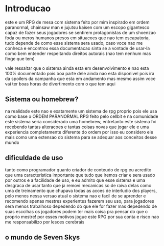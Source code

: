 # Introducao

este e um RPG de mesa com sistema feito por mim inspirado em ordem paranormal, chainsaw man e jujutsu kaisen com um escopo gigantesco capaz de fazer seus jogadores se sentirem protagonistas de um shoenzao foda ou meros humanos presos em situacoes que nao tem escapatoria, tudo depende de como esse sistema sera usado, caso voce nao me conheca e encontrou essa documentacao sinta se a vontade de usar-la como bem entender respeitando direitos autorais (nao tem nenhum mas finge que tem)

vale ressaltar que o sistema ainda esta em desenvolvimento e nao esta 100% documentado pois boa parte dele ainda nao esta disponivel pois ira da spoilers da campanha que esta em andamento mas mesmo assim voce vai ter boas horas de divertimento com o que tem aqui

## Sistema ou homebrew?

na realidade este nao e exatamente um sistema de rpg proprio pois ele usa como base o ORDEM PARANORMAL RPG feito pelo cellbit e na comunidade este sistema seria considerado uma homebrew, entretanto este sistema foi recebendo tantas alteracoes e tantas coisas novas que jogar ele e uma experiencia completamente diferente do ordem por isso eu considero ele mais como uma extensao do sistema para se adequar aos conceitos desse mundo

## dificuldade de uso

tanto como programador quanto criador de conteudo de rpg eu acredito que uma caracteristica importante que tudo que iremos criar e sera usado por outros e a facilidade de uso, e eu admito que esse sistema e uma desgraca de usar tanto que ja removi mecanicas so de raiva delas como uma de treinamento que chupava todas as acoes de interludio dos players, pelo menos nessa versao atual o sistema nao e facil de se aprender e recomendo apenas mestres experientes fazerem seu uso, para jogadores sera menos trabalhoso depedendo do que ele for fazer mas depedendo de suas escolhas os jogadores podem ter mais coisa pra pensar do que o proprio mestre! por esses motivos jogue este RPG por sua conta e risco nao me responsabilizo por lesoes cerebrais

## o mundo de Seven Skys

##
